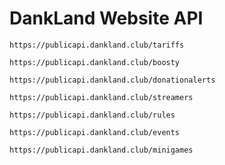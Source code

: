 # DankLand Website API
```https://publicapi.dankland.club/tariffs```

```https://publicapi.dankland.club/boosty```

```https://publicapi.dankland.club/donationalerts```

```https://publicapi.dankland.club/streamers```

```https://publicapi.dankland.club/rules```

```https://publicapi.dankland.club/events```

```https://publicapi.dankland.club/minigames```
